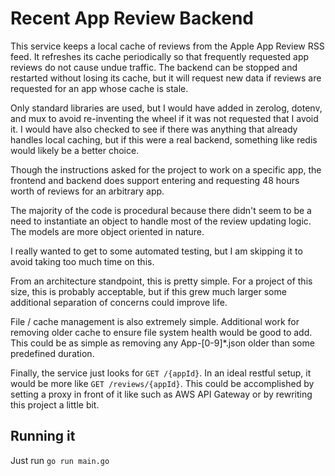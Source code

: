 # Recent App Review Backend #

This service keeps a local cache of reviews from the Apple App Review RSS feed. It refreshes its cache periodically so that frequently requested app reviews do not cause undue traffic. The backend can be stopped
and restarted without losing its cache, but it will request new data if reviews are requested for an app whose
cache is stale.

Only standard libraries are used, but I would have added in zerolog, dotenv, and mux to avoid re-inventing the
wheel if it was not requested that I avoid it. I would have also checked to see if there was anything that
already handles local caching, but if this were a real backend, something like redis would likely be a better
choice.

Though the instructions asked for the project to work on a specific app, the frontend and backend does support
entering and requesting 48 hours worth of reviews for an arbitrary app.

The majority of the code is procedural because there didn't seem to be a need to instantiate an object to handle
most of the review updating logic. The models are more object oriented in nature.

I really wanted to get to some automated testing, but I am skipping it to avoid taking too much time on this.

From an architecture standpoint, this is pretty simple. For a project of this size, this is probably acceptable, but if this grew much larger some additional separation of concerns could improve life.

File / cache management is also extremely simple. Additional work for removing older cache to ensure file system
health would be good to add. This could be as simple as removing any App-[0-9]*.json older than some predefined
duration.

Finally, the service just looks for `GET /{appId}`. In an ideal restful setup, it would be more like `GET /reviews/{appId}`. This could be accomplished by setting a proxy in front of it like such as AWS API Gateway or
by rewriting this project a little bit.

## Running it ##
Just run `go run main.go`